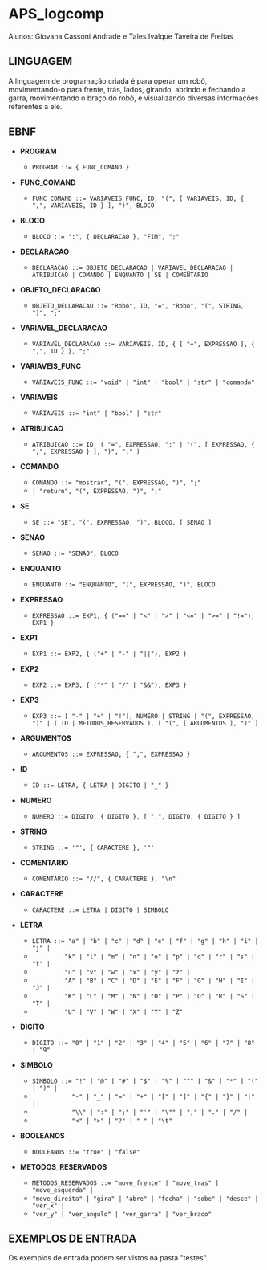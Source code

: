# APS_logcomp

Alunos: Giovana Cassoni Andrade e Tales Ivalque Taveira de Freitas

## LINGUAGEM

A linguagem de programação criada é para operar um robô, movimentando-o para frente, trás, lados, girando, abrindo e fechando a garra, movimentando o braço do robô, e visualizando diversas informações referentes a ele.

## EBNF

- **PROGRAM**
  - `PROGRAM ::= { FUNC_COMAND }`

- **FUNC_COMAND**
  - `FUNC_COMAND ::= VARIAVEIS_FUNC, ID, "(", [ VARIAVEIS, ID, { ",", VARIAVEIS, ID } ], ")", BLOCO`

- **BLOCO**
  - `BLOCO ::= ":", { DECLARACAO }, "FIM", ";"`

- **DECLARACAO**
  - `DECLARACAO ::= OBJETO_DECLARACAO | VARIAVEL_DECLARACAO | ATRIBUICAO | COMANDO | ENQUANTO | SE | COMENTARIO`

- **OBJETO_DECLARACAO**
  - `OBJETO_DECLARACAO ::= "Robo", ID, "=", "Robo", "(", STRING, ")", ";"`

- **VARIAVEL_DECLARACAO**
  - `VARIAVEL_DECLARACAO ::= VARIAVEIS, ID, { [ "=", EXPRESSAO ], { ",", ID } }, ";"`

- **VARIAVEIS_FUNC**
  - `VARIAVEIS_FUNC ::= "void" | "int" | "bool" | "str" | "comando"`

- **VARIAVEIS**
  - `VARIAVEIS ::= "int" | "bool" | "str"`

- **ATRIBUICAO**
  - `ATRIBUICAO ::= ID, ( "=", EXPRESSAO, ";" | "(", [ EXPRESSAO, { ",", EXPRESSAO } ], ")", ";" )`

- **COMANDO**
  - `COMANDO ::= "mostrar", "(", EXPRESSAO, ")", ";"` 
  - `| "return", "(", EXPRESSAO, ")", ";"`

- **SE**
  - `SE ::= "SE", "(", EXPRESSAO, ")", BLOCO, [ SENAO ]`

- **SENAO**
  - `SENAO ::= "SENAO", BLOCO`

- **ENQUANTO**
  - `ENQUANTO ::= "ENQUANTO", "(", EXPRESSAO, ")", BLOCO`

- **EXPRESSAO**
  - `EXPRESSAO ::= EXP1, { ("==" | "<" | ">" | "<=" | ">=" | "!="), EXP1 }`

- **EXP1**
  - `EXP1 ::= EXP2, { ("+" | "-" | "||"), EXP2 }`

- **EXP2**
  - `EXP2 ::= EXP3, { ("*" | "/" | "&&"), EXP3 }`

- **EXP3**
  - `EXP3 ::= [ "-" | "+" | "!"], NUMERO | STRING | "(", EXPRESSAO, ")" | ( ID | METODOS_RESERVADOS ), [ "(", [ ARGUMENTOS ], ")" ]`

- **ARGUMENTOS**
  - `ARGUMENTOS ::= EXPRESSAO, { ",", EXPRESSAO }`

- **ID**
  - `ID ::= LETRA, { LETRA | DIGITO | "_" }`

- **NUMERO**
  - `NUMERO ::= DIGITO, { DIGITO }, [ ".", DIGITO, { DIGITO } ]`

- **STRING**
  - `STRING ::= '"', { CARACTERE }, '"'`

- **COMENTARIO**
  - `COMENTARIO ::= "//", { CARACTERE }, "\n"`

- **CARACTERE**
  - `CARACTERE ::= LETRA | DIGITO | SIMBOLO`

- **LETRA**
  - `LETRA ::= "a" | "b" | "c" | "d" | "e" | "f" | "g" | "h" | "i" | "j" |`
  - `         "k" | "l" | "m" | "n" | "o" | "p" | "q" | "r" | "s" | "t" |`
  - `         "u" | "v" | "w" | "x" | "y" | "z" |`
  - `         "A" | "B" | "C" | "D" | "E" | "F" | "G" | "H" | "I" | "J" |`
  - `         "K" | "L" | "M" | "N" | "O" | "P" | "Q" | "R" | "S" | "T" |`
  - `         "U" | "V" | "W" | "X" | "Y" | "Z"`

- **DIGITO**
  - `DIGITO ::= "0" | "1" | "2" | "3" | "4" | "5" | "6" | "7" | "8" | "9"`

- **SIMBOLO**
  - `SIMBOLO ::= "!" | "@" | "#" | "$" | "%" | "^" | "&" | "*" | "(" | ")" |`
  - `           "-" | "_" | "=" | "+" | "[" | "]" | "{" | "}" | "|" |`
  - `           "\\" | ":" | ";" | "'" | "\"" | "," | "." | "/" |`
  - `           "<" | ">" | "?" | " " | "\t"`

- **BOOLEANOS**
  - `BOOLEANOS ::= "true" | "false"`

- **METODOS_RESERVADOS**
  - `METODOS_RESERVADOS ::= "move_frente" | "move_tras" | "move_esquerda" |`
  - `"move_direita" | "gira" | "abre" | "fecha" | "sobe" | "desce" | "ver_x" |`
  - `"ver_y" | "ver_angulo" | "ver_garra" | "ver_braco"`

## EXEMPLOS DE ENTRADA

Os exemplos de entrada podem ser vistos na pasta "testes".